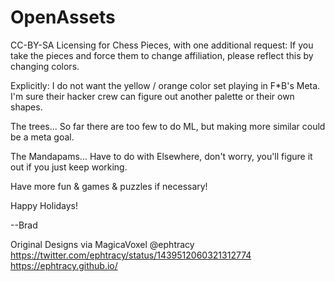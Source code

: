 # OpenAssets

CC-BY-SA Licensing for Chess Pieces, with one additional 
request: If you take the pieces and force them to change 
affiliation, please reflect this by changing colors. 

Explicitly: I do not want the yellow / orange color set 
playing in F*B's Meta. I'm sure their hacker crew can 
figure out another palette or their own shapes. 

The trees... So far there are too few to do ML, but making 
more similar could be a meta goal. 

The Mandapams... Have to do with Elsewhere, don't worry, 
you'll figure it out if you just keep working.

Have more fun & games & puzzles if necessary!

Happy Holidays! 

--Brad

Original Designs via MagicaVoxel @ephtracy
https://twitter.com/ephtracy/status/1439512060321312774
https://ephtracy.github.io/
